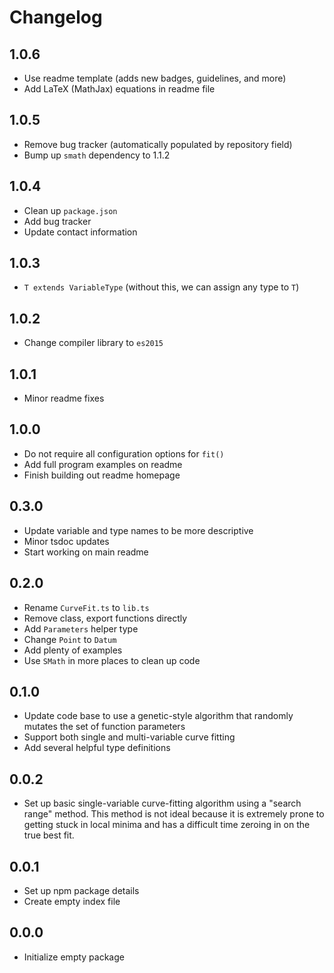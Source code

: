 # Changelog

## 1.0.6

- Use readme template (adds new badges, guidelines, and more)
- Add LaTeX (MathJax) equations in readme file

## 1.0.5

- Remove bug tracker (automatically populated by repository field)
- Bump up `smath` dependency to 1.1.2

## 1.0.4

- Clean up `package.json`
- Add bug tracker
- Update contact information

## 1.0.3

- `T extends VariableType` (without this, we can assign any type to `T`)

## 1.0.2

- Change compiler library to `es2015`

## 1.0.1

- Minor readme fixes

## 1.0.0

- Do not require all configuration options for `fit()`
- Add full program examples on readme
- Finish building out readme homepage

## 0.3.0

- Update variable and type names to be more descriptive
- Minor tsdoc updates
- Start working on main readme

## 0.2.0

- Rename `CurveFit.ts` to `lib.ts`
- Remove class, export functions directly
- Add `Parameters` helper type
- Change `Point` to `Datum`
- Add plenty of examples
- Use `SMath` in more places to clean up code

## 0.1.0

- Update code base to use a genetic-style algorithm that randomly mutates the set of function parameters
- Support both single and multi-variable curve fitting
- Add several helpful type definitions

## 0.0.2

- Set up basic single-variable curve-fitting algorithm using a "search range" method. This method is not ideal because it is extremely prone to getting stuck in local minima and has a difficult time zeroing in on the true best fit.

## 0.0.1

- Set up npm package details
- Create empty index file

## 0.0.0

- Initialize empty package